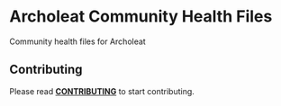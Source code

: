 # Archoleat Community Health Files

Community health files for Archoleat

## Contributing

Please read [**CONTRIBUTING**](CONTRIBUTING.md) to start contributing.
